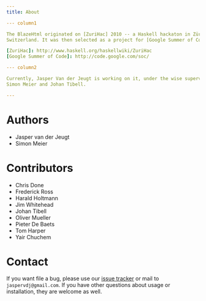 ```yaml
---
title: About

--- column1

The BlazeHtml originated on [ZuriHac] 2010 -- a Haskell hackaton in Zürich,
Switzerland. It was then selected as a project for [Google Summer of Code] 2010.

[ZuriHac]: http://www.haskell.org/haskellwiki/ZuriHac
[Google Summer of Code]: http://code.google.com/soc/

--- column2

Currently, Jasper Van der Jeugt is working on it, under the wise supervision of
Simon Meier and Johan Tibell.

---
```


# Authors

- Jasper van der Jeugt
- Simon Meier

# Contributors

- Chris Done
- Frederick Ross
- Harald Holtmann
- Jim Whitehead
- Johan Tibell
- Oliver Mueller
- Pieter De Baets
- Tom Harper
- Yair Chuchem

# Contact

If you want file a bug, please use our [issue tracker] or mail to
`jaspervdj@gmail.com`. If you have other questions about usage or installation,
they are welcome as well.

[issue tracker]: http://github.com/jaspervdj/blaze-html/issues/
